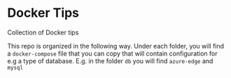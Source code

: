 # Docker Tips

Collection of Docker tips

This repo is organized in the following way.
Under each folder, you will find a `docker-compose`
file that you can copy that will contain configuration for e.g a type of database.
E.g. in the folder `db` you will find `azure-edge` and `mysql`
